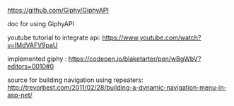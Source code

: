 ﻿https://github.com/Giphy/GiphyAPI

doc for using GiphyAPI


youtube tutorial to integrate api: https://www.youtube.com/watch?v=IMdVAFV9paU


implemented giphy : https://codepen.io/blaketarter/pen/wBgWbV?editors=0010#0


source for building navigation using repeaters: http://trevorbest.com/2011/02/28/building-a-dynamic-navigation-menu-in-asp-net/